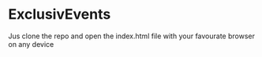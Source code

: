 # ExclusivEvents

Jus clone the repo and open the index.html file with your favourate browser on any device
